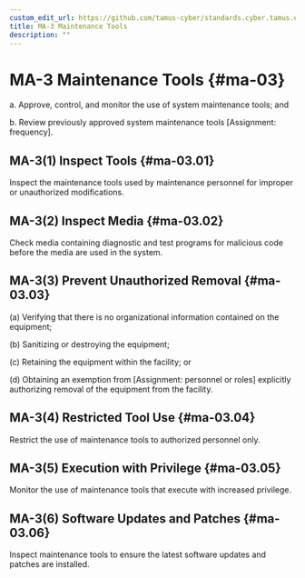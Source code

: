 ```yaml
---
custom_edit_url: https://github.com/tamus-cyber/standards.cyber.tamus.edu/tree/main/content/tamus.edu/TAMUS_profile.xml
title: MA-3 Maintenance Tools
description: ""
---
```


# MA-3 Maintenance Tools {#ma-03}

a. Approve, control, and monitor the use of system maintenance tools; and

b. Review previously approved system maintenance tools [Assignment: frequency].

## MA-3(1) Inspect Tools {#ma-03.01}

Inspect the maintenance tools used by maintenance personnel for improper or unauthorized modifications.

## MA-3(2) Inspect Media {#ma-03.02}

Check media containing diagnostic and test programs for malicious code before the media are used in the system.

## MA-3(3) Prevent Unauthorized Removal {#ma-03.03}

(a) Verifying that there is no organizational information contained on the equipment;

(b) Sanitizing or destroying the equipment;

(c) Retaining the equipment within the facility; or

(d) Obtaining an exemption from [Assignment: personnel or roles] explicitly authorizing removal of the equipment from the facility.

## MA-3(4) Restricted Tool Use {#ma-03.04}

Restrict the use of maintenance tools to authorized personnel only.

## MA-3(5) Execution with Privilege {#ma-03.05}

Monitor the use of maintenance tools that execute with increased privilege.

## MA-3(6) Software Updates and Patches {#ma-03.06}

Inspect maintenance tools to ensure the latest software updates and patches are installed.

